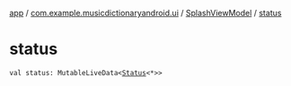 [app](../../index.md) / [com.example.musicdictionaryandroid.ui](../index.md) / [SplashViewModel](index.md) / [status](./status.md)

# status

`val status: MutableLiveData<`[`Status`](../../com.example.musicdictionaryandroid.ui.util/-status/index.md)`<*>>`